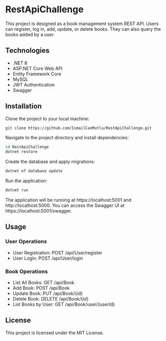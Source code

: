 # RestApiChallenge

This project is designed as a book management system REST API. Users can register, log in, add, update, or delete books. They can also query the books added by a user.

## Technologies

- .NET 8
- ASP.NET Core Web API
- Entity Framework Core
- MySQL
- JWT Authentication
- Swagger

## Installation

Clone the project to your local machine:

```bash
git clone https://github.com/IsmailCanMutlu/RestApiChallenge.git
```
Navigate to the project directory and install dependencies:

```bash
cd RestApiChallenge
dotnet restore
```
Create the database and apply migrations:

```bash
dotnet ef database update
```
Run the application:

```bash
dotnet run
```
The application will be running at https://localhost:5001 and http://localhost:5000. You can access the Swagger UI at https://localhost:5001/swagger.

## Usage

### User Operations

- User Registration: POST /api/User/register
- User Login: POST /api/User/login

### Book Operations

- List All Books: GET /api/Book
- Add Book: POST /api/Book
- Update Book: PUT /api/Book/{id}
- Delete Book: DELETE /api/Book/{id}
- List Books by User: GET /api/Book/user/{userId}

## License
This project is licensed under the MIT License.


